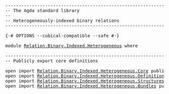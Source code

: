 <pre class="Agda"><a id="1" class="Comment">------------------------------------------------------------------------</a>
<a id="74" class="Comment">-- The Agda standard library</a>
<a id="103" class="Comment">--</a>
<a id="106" class="Comment">-- Heterogeneously-indexed binary relations</a>
<a id="150" class="Comment">------------------------------------------------------------------------</a>

<a id="224" class="Symbol">{-#</a> <a id="228" class="Keyword">OPTIONS</a> <a id="236" class="Pragma">--cubical-compatible</a> <a id="257" class="Pragma">--safe</a> <a id="264" class="Symbol">#-}</a>

<a id="269" class="Keyword">module</a> <a id="276" href="Relation.Binary.Indexed.Heterogeneous.html" class="Module">Relation.Binary.Indexed.Heterogeneous</a> <a id="314" class="Keyword">where</a>

<a id="321" class="Comment">------------------------------------------------------------------------</a>
<a id="394" class="Comment">-- Publicly export core definitions</a>

<a id="431" class="Keyword">open</a> <a id="436" class="Keyword">import</a> <a id="443" href="Relation.Binary.Indexed.Heterogeneous.Core.html" class="Module">Relation.Binary.Indexed.Heterogeneous.Core</a> <a id="486" class="Keyword">public</a>
<a id="493" class="Keyword">open</a> <a id="498" class="Keyword">import</a> <a id="505" href="Relation.Binary.Indexed.Heterogeneous.Definitions.html" class="Module">Relation.Binary.Indexed.Heterogeneous.Definitions</a> <a id="555" class="Keyword">public</a>
<a id="562" class="Keyword">open</a> <a id="567" class="Keyword">import</a> <a id="574" href="Relation.Binary.Indexed.Heterogeneous.Structures.html" class="Module">Relation.Binary.Indexed.Heterogeneous.Structures</a> <a id="623" class="Keyword">public</a>
<a id="630" class="Keyword">open</a> <a id="635" class="Keyword">import</a> <a id="642" href="Relation.Binary.Indexed.Heterogeneous.Bundles.html" class="Module">Relation.Binary.Indexed.Heterogeneous.Bundles</a> <a id="688" class="Keyword">public</a>
</pre>
